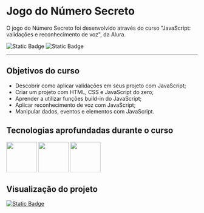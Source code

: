 # Jogo do Número Secreto

  O jogo do Número Secreto foi desenvolvido através do curso "JavaScript: validações e reconhecimento de voz", da Alura.

![Static Badge](https://img.shields.io/badge/Conclu%C3%ADdo-label?style=for-the-badge&label=Status) ![Static Badge](https://img.shields.io/badge/Alura-label?style=for-the-badge&label=Curso&color=%23000080)

<hr>

## Objetivos do curso

* Descobrir como aplicar validações em seus projeto com JavaScript;
* Criar um projeto com HTML, CSS e JavaScript do zero;
* Aprender a utilizar funções build-in do JavaScript;
* Aplicar reconhecimento de voz com JavaScript;
* Manipular dados, eventos e elementos com JavaScript.

## Tecnologias aprofundadas durante o curso

<img src="https://cdn.jsdelivr.net/gh/devicons/devicon@latest/icons/html5/html5-original-wordmark.svg" width="80" height="80"/>                <img src="https://cdn.jsdelivr.net/gh/devicons/devicon@latest/icons/css3/css3-original-wordmark.svg" width="80" height="80"/>                <img src="https://cdn.jsdelivr.net/gh/devicons/devicon@latest/icons/javascript/javascript-original.svg" width="80" height="80"/>

## Visualização do projeto
<a href="https://numero-secreto-pink-two.vercel.app/" target="_blank">![Static Badge](https://img.shields.io/badge/Vercel-project?style=for-the-badge&color=A91079)</a>
